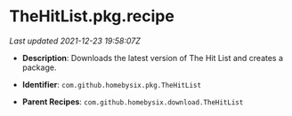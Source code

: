 # TheHitList.pkg.recipe

_Last updated 2021-12-23 19:58:07Z_

- **Description**: Downloads the latest version of The Hit List and creates a package.

- **Identifier**: `com.github.homebysix.pkg.TheHitList`

- **Parent Recipes**: `com.github.homebysix.download.TheHitList`